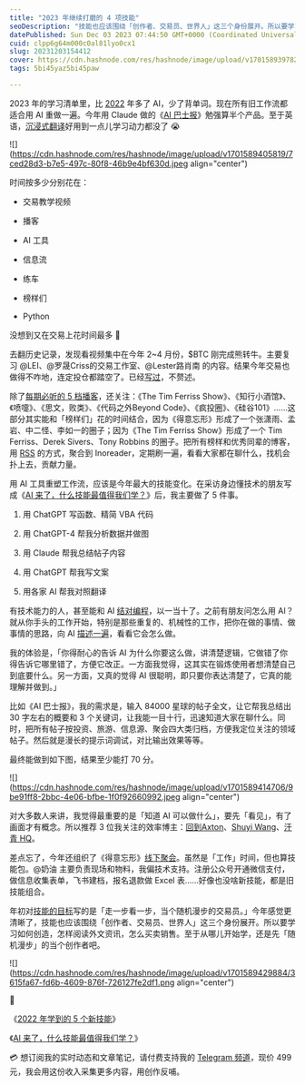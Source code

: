```yaml
---
title: "2023 年继续打磨的 4 项技能"
seoDescription: "技能也应该围绕「创作者、交易员、世界人」这三个身份展开。所以要学习如何创造，怎样阅读外文资讯，怎么买卖销售。"
datePublished: Sun Dec 03 2023 07:44:50 GMT+0000 (Coordinated Universal Time)
cuid: clpp6g64m000c0al81lyo0cx1
slug: 20231203154412
cover: https://cdn.hashnode.com/res/hashnode/image/upload/v1701589397826/7e087ec9-2151-40b7-8099-68258748f172.jpeg
tags: 5bi45yaz5bi45paw

---
```


2023 年的学习清单里，比 [2022](https://mp.weixin.qq.com/s?__biz=MzI3MzU5MDA1OQ==&mid=2247487313&idx=1&sn=e9e9ac811ff67109f2d9b9e94dac94a2&chksm=eb21bd15dc563403eeaa5845517dd5fbd4863b7c064e7d560b0a796722d2fe957fac2aecbf1e#rd) 年多了 AI，少了背单词。现在所有旧工作流都适合用 AI 重做一遍。今年用 Claude 做的《[AI 巴士报](https://mp.weixin.qq.com/s?__biz=MzI3MzU5MDA1OQ==&mid=2247488073&idx=1&sn=6c18d1f9bd799622d32447e1c9f40083&chksm=eb21a00ddc56291b5a2ee43c4b0ca59c756ef29fe06e7677236cd4bd32eb0993f080b41dac31#rd)》勉强算半个产品。至于英语，[沉浸式翻译](https://immersivetranslate.com/)好用到一点儿学习动力都没了 😭

![](https://cdn.hashnode.com/res/hashnode/image/upload/v1701589405819/7ced28d3-b7e5-497c-80f8-46b9e4bf630d.jpeg align="center")

时间按多少分别花在：

* 交易教学视频
    
* 播客
    
* AI 工具
    
* 信息流
    
* 练车
    
* 榜样们
    
* Python
    

没想到又在交易上花时间最多 🤔

去翻历史记录，发现看视频集中在今年 2~4 月份，$BTC 刚完成熊转牛。主要复习 @LEI、@罗晟Criss的交易工作室、@Lester路肖南 的内容。结果今年交易也做得不咋地，连定投仓都踏空了。已经[写过](https://mp.weixin.qq.com/s?__biz=MzI3MzU5MDA1OQ==&mid=2247488163&idx=1&sn=8d76bd2ec6dbf6a701e79c87b90b15c6&chksm=eb21a0e7dc5629f1bec3dc01f72a8dc41560768280e8647ec6b710063fbe5d34e6b3f964fbda&scene=21#wechat_redirect)，不赘述。

除了[每期必听的 5 档播客](https://mp.weixin.qq.com/s?__biz=MzI3MzU5MDA1OQ==&mid=2247488172&idx=1&sn=230629a1cb61d9f0a714fd041d36a87d&chksm=eb21a0e8dc5629fe363480032ee94284c96fa33cf443aa57fa252ea9e7403334894a41b1a9a9&token=1420686444&lang=zh_CN#rd)，还关注：《The Tim Ferriss Show》、《知行小酒馆》、《喷嚏》、《思文，败类》、《代码之外Beyond Code》、《疯投圈》、《硅谷101》……这部分其实能和「榜样们」花的时间结合，因为《得意忘形》形成了一个张潇雨、孟岩、中二怪、李如一的圈子；因为《The Tim Ferriss Show》形成了一个 Tim Ferriss、Derek Sivers、Tony Robbins 的圈子。把所有榜样和优秀同辈的博客，用 [RSS](https://mp.weixin.qq.com/s?__biz=MzI3MzU5MDA1OQ==&mid=2247487924&idx=1&sn=9a95f510ab113194c52669d1ebba2d63&chksm=eb21a3f0dc562ae6ef1ea79c0dff46863e60729c5f22cbee53295522d6c2a2cbc96575c24320#rd) 的方式，聚合到 Inoreader，定期刷一遍，看看大家都在聊什么，找机会扑上去，贡献力量。

用 AI 工具重塑工作流，应该是今年最大的技能变化。在采访身边懂技术的朋友写成《[AI 来了，什么技能最值得我们学？](https://mp.weixin.qq.com/s?__biz=MzI3MzU5MDA1OQ==&mid=2247487648&idx=1&sn=d86ff126d81bdd53d299a6c7eeb92ec1&chksm=eb21a2e4dc562bf2c71eb5e8f7eb0fa3ef77186a5b4e182d6b51554cd4e41aa5f226400776dc#rd)》后，我主要做了 5 件事。

1. 用 ChatGPT 写函数、精简 VBA 代码
    
2. 用 ChatGPT-4 帮我分析数据并做图
    
3. 用 Claude 帮我总结帖子内容
    
4. 用 ChatGPT 帮我写文案
    
5. 用各家 AI 帮我对照翻译
    

有技术能力的人，甚至能和 AI [结对编程](https://www.bmpi.dev/dev/chatgpt-development-notes/pair-programming/)，以一当十了。之前有朋友问怎么用 AI？就从你手头的工作开始，特别是那些重复的、机械性的工作，把你在做的事情、做事情的思路，向 AI [描述一遍](https://futureforce.feishu.cn/file/CMpdbLxAhon5K5x5C1OcciYwnOf)，看看它会怎么做。

我的体验是，「你得耐心的告诉 AI 为什么你要这么做，讲清楚逻辑，它做错了你得告诉它哪里错了，方便它改正。一方面我觉得，这其实在锻炼使用者想清楚自己到底要什么。另一方面，又真的觉得 AI 很聪明，即只要你表达清楚了，它真的能理解并做到。」

比如《AI 巴士报》，我的需求是，输入 84000 星球的帖子全文，让它帮我总结出 30 字左右的概要和 3 个关键词，让我能一目十行，迅速知道大家在聊什么。同时，把所有帖子按投资、旅游、信息源、聚会四大类归档，方便我定位关注的领域帖子。然后就是漫长的提示词调试，对比输出效果等等。

最终能做到如下图，结果至少能打 70 分。

![](https://cdn.hashnode.com/res/hashnode/image/upload/v1701589414706/9be91ff8-2bbc-4e06-bfbe-1f0f92660992.jpeg align="center")

对大多数人来讲，我觉得最重要的是「知道 AI 可以做什么」，要先「看见」，有了画面才有概念。所以推荐 3 位我关注的效率博主：[回到Axton](https://www.youtube.com/@axtonliu)、[Shuyi Wang](https://www.youtube.com/@wshuyi/videos)、[汗青 HQ](https://twitter.com/hanqing_me)。

差点忘了，今年还组织了《得意忘形》[线下聚会](https://mp.weixin.qq.com/s?__biz=MzI3MzU5MDA1OQ==&mid=2247487776&idx=1&sn=7bf047e0f57592036329e86052279542&chksm=eb21a364dc562a723d8c6dd0e641a99faa94765ad975080e973e0e7b9689ba4da3f9ee23695d&token=1420686444&lang=zh_CN#rd)。虽然是「工作」时间，但也算技能包。@奶油 主要负责现场和物料，我偏技术支持。注册公众号开通微信支付，做信息收集表单，飞书建档，报名退款做 Excel 表……好像也没啥新技能，都是旧技能组合。

年初对[技能的目标](https://mp.weixin.qq.com/s?__biz=MzI3MzU5MDA1OQ==&mid=2247487560&idx=1&sn=c939c4ef1d275c4ea0bd75494ac7efa3&chksm=eb21a20cdc562b1aec9c47a59b2049c3f1252be60170d68cbfe6d54fffb8b9743fa1e93793d6#rd)写的是「走一步看一步，当个随机漫步的交易员。」今年感觉更清晰了，技能也应该围绕「创作者、交易员、世界人」这三个身份展开。所以要学习如何创造，怎样阅读外文资讯，怎么买卖销售。至于从哪儿开始学，还是先「随机漫步」的当个创作者吧。

![](https://cdn.hashnode.com/res/hashnode/image/upload/v1701589429884/3615fa67-fd6b-4609-876f-726127fe2df1.png align="center")

🔗

《[2022 年学到的 5 个新技能](https://mp.weixin.qq.com/s?__biz=MzI3MzU5MDA1OQ==&mid=2247487313&idx=1&sn=e9e9ac811ff67109f2d9b9e94dac94a2&chksm=eb21bd15dc563403eeaa5845517dd5fbd4863b7c064e7d560b0a796722d2fe957fac2aecbf1e#rd)》

《[AI 来了，什么技能最值得我们学？](https://mp.weixin.qq.com/s?__biz=MzI3MzU5MDA1OQ==&mid=2247487648&idx=1&sn=d86ff126d81bdd53d299a6c7eeb92ec1&chksm=eb21a2e4dc562bf2c71eb5e8f7eb0fa3ef77186a5b4e182d6b51554cd4e41aa5f226400776dc#rd)》

💳 想订阅我的实时动态和文章笔记，请付费支持我的 [Telegram 频道](https://mp.weixin.qq.com/s/A_yK10ktL8Nl7RzsnGwzEg)，现价 499 元，我会用这份收入采集更多内容，用创作反哺。